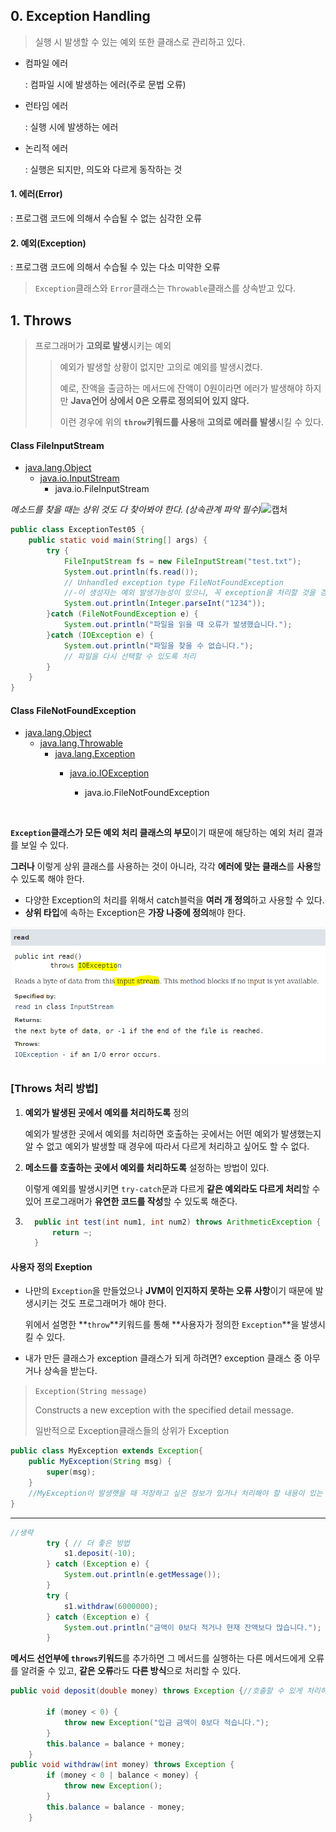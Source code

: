 ## 0.  Exception Handling

> 실행 시 발생할 수 있는 예외 또한 클래스로 관리하고 있다.

- 컴파일 에러

  : 컴파일 시에 발생하는 에러(주로 문법 오류)

- 런타임 에러

  : 실행 시에 발생하는 에러

- 논리적 에러

  : 실행은 되지만, 의도와 다르게 동작하는 것

#### 1. 에러(Error)

: 프로그램 코드에 의해서 수습될 수 없는 심각한 오류

#### 2. 예외(Exception)

: 프로그램 코드에 의해서 수습될 수 있는 다소 미약한 오류

> `Exception`클래스와 `Error`클래스는 `Throwable`클래스를 상속받고 있다.

##  1.  Throws

> 프로그래머가 **고의로 발생**시키는 예외
>
> > 예외가 발생할 상황이 없지만 고의로 예외를 발생시켰다.
> >
> > 예로, 잔액을 출금하는 메서드에 잔액이 0원이라면 에러가 발생해야 하지만 **Java언어 상에서 0은 오류로 정의되어 있지 않다.**
> >
> > 이런 경우에 위의 **`throw`키워드를 사용**해 **고의로 에러를 발생**시킬 수 있다.



#### Class FileInputStream 

- [java.lang.Object](../../java/lang/Object.html)
   - [java.io.InputStream](../../java/io/InputStream.html)
     - java.io.FileInputStream

*메소드를 찾을 때는 상위 것도 다 찾아봐야 한다. (상속관계 파악 필수)*![캡처](C:\Users\sec\Desktop\캡처.PNG)

```java
public class ExceptionTest05 {
	public static void main(String[] args) {
		try {
			FileInputStream fs = new FileInputStream("test.txt");
			System.out.println(fs.read());
			// Unhandled exception type FileNotFoundException
			//-이 생성자는 예외 발생가능성이 있으니, 꼭 exception을 처리할 것을 경고해주는 것.
			System.out.println(Integer.parseInt("1234"));
		}catch (FileNotFoundException e) {
			System.out.println("파일을 읽을 때 오류가 발생했습니다.");
		}catch (IOException e) {
			System.out.println("파일을 찾을 수 없습니다.");
			// 파일을 다시 선택할 수 있도록 처리
		}
	}
}
```

####  Class FileNotFoundException

- [java.lang.Object](../../java/lang/Object.html)
   - [java.lang.Throwable](../../java/lang/Throwable.html)
     - [java.lang.Exception](../../java/lang/Exception.html)
        - [java.io.IOException](../../java/io/IOException.html)
          
           - java.io.FileNotFoundException	
           
             ​	

**`Exception`클래스가 모든 예외 처리 클래스의 부모**이기 때문에 해당하는 예외 처리 결과를 보일 수 있다.

 **그러나** 이렇게 상위 클래스를 사용하는 것이 아니라, 각각 **에러에 맞는 클래스**를 **사용**할 수 있도록 해야 한다.

- 다양한 Exception의 처리를 위해서 catch블럭을 **여러 개 정의**하고 사용할 수 있다.
- **상위 타입**에 속하는 Exception은 **가장 나중에 정의**해야 한다.

![read](images/read.PNG)



### [Throws 처리 방법]

 1. **예외가 발생된 곳에서 예외를 처리하도록** 정의

     예외가 발생한 곳에서 예외를 처리하면 호출하는 곳에서는 어떤 예외가 발생했는지 알 수 없고
     예외가 발생할 때 경우에 따라서 다르게 처리하고 싶어도 할 수 없다.
     
     
     
2. **메소드를 호출하는 곳에서 예외를 처리하도록** 설정하는 방법이 있다.
   
     이렇게 예외를 발생시키면 `try-catch`문과 다르게 **같은 예외라도 다르게 처리**할 수 있어 프로그래머가 **유연한 코드를 작성**할 수 있도록 해준다.
     
3. ```java
     public int test(int num1, int num2) throws ArithmeticException {
         return ~;
     }
     ```

#### 사용자 정의 Exeption

* 나만의 `Exception`을 만들었으나 **JVM이 인지하지 못하는 오류 사항**이기 때문에 발생시키는 것도 프로그래머가 해야 한다.

  위에서 설명한 **`throw`**키워드를 통해 **사용자가 정의한 `Exception`**을 발생시킬 수 있다.	

* 내가 만든 클래스가 exception 클래스가 되게 하려면? exception  클래스 중 아무거나 상속을 받는다.

>`Exception(String message)`        				
>
>  Constructs a new exception with the specified detail message.
>
>일반적으로 Exception클래스들의 상위가 Exception

```java
public class MyException extends Exception{
	public MyException(String msg) {
		super(msg);
	}
	//MyException이 발생햇을 때 저장하고 싶은 정보가 있거나 처리해야 할 내용이 있는 경우 구현
}
```

---

```java
//생략
		try { // 더 좋은 방법
			s1.deposit(-10);
		} catch (Exception e) {
			System.out.println(e.getMessage());
		}
		try {
			s1.withdraw(6000000);
		} catch (Exception e) {
			System.out.println("금액이 0보다 적거나 현재 잔액보다 많습니다.");
		}

```

**메서드 선언부에 `throws`키워드**를 추가하면 그 메서드를 실행하는 다른 메서드에게 오류를 알려줄 수 있고, **같은 오류**라도 **다른 방식**으로 처리할 수 있다.

```java
public void deposit(double money) throws Exception {//호출할 수 있게 처리하도록 예외를 던져버림

		if (money < 0) {
			throw new Exception("입금 금액이 0보다 적습니다.");
		}
		this.balance = balance + money;
	}	
public void withdraw(int money) throws Exception {
		if (money < 0 | balance < money) {
			throw new Exception();
		}
		this.balance = balance - money;
	}
```






